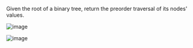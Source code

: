 Given the root of a binary tree, return the preorder traversal of its nodes' values.

![image](https://user-images.githubusercontent.com/106677907/215336030-f459ea0f-454c-4e9d-9873-7dce5ce3d26f.png)

![image](https://user-images.githubusercontent.com/106677907/215336054-3e9850cb-b7b6-4d07-ace9-12e8ecde80fc.png)
